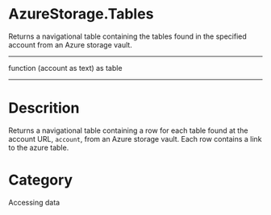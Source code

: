 ﻿# AzureStorage.Tables
Returns a navigational table containing the tables found in the specified account from an Azure storage vault.
***
function (account as text) as table
***
# Descrition 
Returns a navigational table containing a row for each table found at the account URL, <code>account</code>, from an Azure storage vault. Each row contains a link to the azure table.
# Category 
Accessing data
